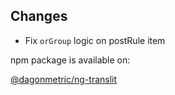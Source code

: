## Changes

* Fix `orGroup` logic on postRule item

npm package is available on:

[@dagonmetric/ng-translit](https://www.npmjs.com/package/@dagonmetric/ng-translit)
